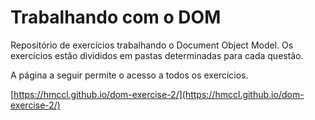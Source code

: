 # Trabalhando com o DOM

Repositório de exercícios trabalhando o Document Object Model. Os exercícios
estão divididos em pastas determinadas para cada questão.

A página a seguir permite o acesso a todos os exercícios.

[https://hmccl.github.io/dom-exercise-2/](https://hmccl.github.io/dom-exercise-2/)

